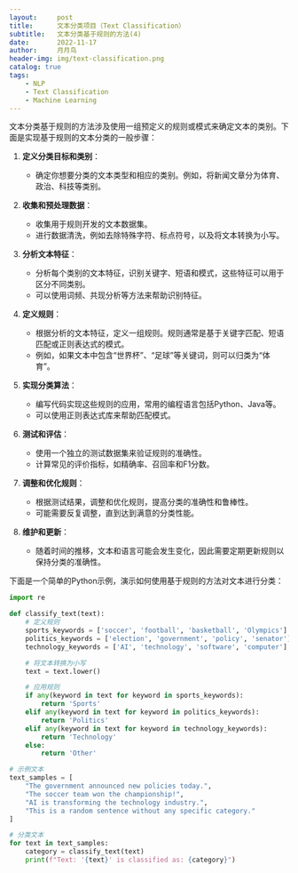 ```yaml
---
layout:     post
title:      文本分类项目（Text Classification）
subtitle:   文本分类基于规则的方法(4)
date:       2022-11-17
author:     月月鸟
header-img: img/text-classification.png
catalog: true
tags:
    - NLP
    - Text Classification
    - Machine Learning
---
```


文本分类基于规则的方法涉及使用一组预定义的规则或模式来确定文本的类别。下面是实现基于规则的文本分类的一般步骤：

1. **定义分类目标和类别**：
   - 确定你想要分类的文本类型和相应的类别。例如，将新闻文章分为体育、政治、科技等类别。

2. **收集和预处理数据**：
   - 收集用于规则开发的文本数据集。
   - 进行数据清洗，例如去除特殊字符、标点符号，以及将文本转换为小写。

3. **分析文本特征**：
   - 分析每个类别的文本特征，识别关键字、短语和模式，这些特征可以用于区分不同类别。
   - 可以使用词频、共现分析等方法来帮助识别特征。

4. **定义规则**：
   - 根据分析的文本特征，定义一组规则。规则通常是基于关键字匹配、短语匹配或正则表达式的模式。
   - 例如，如果文本中包含“世界杯”、“足球”等关键词，则可以归类为“体育”。

5. **实现分类算法**：
   - 编写代码实现这些规则的应用，常用的编程语言包括Python、Java等。
   - 可以使用正则表达式库来帮助匹配模式。

6. **测试和评估**：
   - 使用一个独立的测试数据集来验证规则的准确性。
   - 计算常见的评价指标，如精确率、召回率和F1分数。

7. **调整和优化规则**：
   - 根据测试结果，调整和优化规则，提高分类的准确性和鲁棒性。
   - 可能需要反复调整，直到达到满意的分类性能。

8. **维护和更新**：
   - 随着时间的推移，文本和语言可能会发生变化，因此需要定期更新规则以保持分类的准确性。

下面是一个简单的Python示例，演示如何使用基于规则的方法对文本进行分类：

```python
import re

def classify_text(text):
    # 定义规则
    sports_keywords = ['soccer', 'football', 'basketball', 'Olympics']
    politics_keywords = ['election', 'government', 'policy', 'senator']
    technology_keywords = ['AI', 'technology', 'software', 'computer']

    # 将文本转换为小写
    text = text.lower()

    # 应用规则
    if any(keyword in text for keyword in sports_keywords):
        return 'Sports'
    elif any(keyword in text for keyword in politics_keywords):
        return 'Politics'
    elif any(keyword in text for keyword in technology_keywords):
        return 'Technology'
    else:
        return 'Other'

# 示例文本
text_samples = [
    "The government announced new policies today.",
    "The soccer team won the championship!",
    "AI is transforming the technology industry.",
    "This is a random sentence without any specific category."
]

# 分类文本
for text in text_samples:
    category = classify_text(text)
    print(f"Text: '{text}' is classified as: {category}")
```
